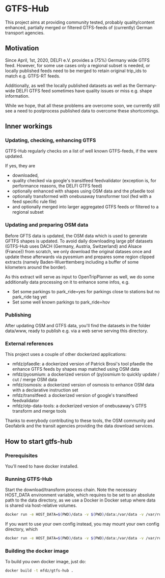# GTFS-Hub

This project aims at providing community tested, probably quality/content enhanced, partially merged or filtered GTFS-feeds of (currently) German transport agencies.


## Motivation
Since April, 1st, 2020, DELFI e.V. provides a (75%) Germany wide GTFS feed. However, for some use cases only a regional subset is needed, or locally published feeds need to be merged to retain original trip_ids to match e.g. GTFS-RT feeds.

Additionally, as well the locally published datasets as well as the Germany-wide DELFI GTFS feed sometimes have quality issues or miss e.g. shape information.

While we hope, that all these problems are overcome soon, we currently still see a need to postprocess published data to overcome these shortcomings.

## Inner workings

### Updating, checking, enhancing GTFS
GTFS-Hub regularly checks on a list of well known GTFS-feeds, if the were updated.

If yes, they are 

* downloaded, 
* quality checked via google's transitfeed feedvalidator (exception is, for performance reasons, the DELFI GTFS feed)
* optionally enhanced with shapes using OSM data and the pfaedle tool
* optionally transformed with onebusaway transformer tool (fed with a feed specific rule file)
* and optionally merged into larger aggregated GTFS feeds or filtered to a regional subset

### Updating and preparing OSM data
Before GFTS data is updated, the OSM data which is used to generate GFTFS shapes is updated.
To avoid daily downloading large pbf datasets (GTFS-Hub uses DACH (Germany, Austria, Switzerland) and Alsace (France)) 
from scratch, we only download the original datases once and update these afterwards via pyosmium and prepares some 
region clipped extracts (namely Baden-Wuerttemberg including a buffer of some kilometers around the border).

As this extract will serve as input to OpenTripPlanner as well, we do some additionally data processing on it to enhance some infos, e.g.

* Set some parkings to park_ride=yes for parkings close to stations but no park_ride tag yet
* Set some well known parkings to park_ride=hov 

### Publishing
After updating OSM and GTFS data, you'll find the datasets in the folder data/www, ready to publish e.g. via a web serve serving this directory.

### External references
This project uses a couple of other dockerized applications:

* mfdz/pfaedle: a dockerized version of Patrick Brosi's tool pfaedle the enhance GTFS feeds by shapes map matched using OSM data
* mfdz/pyosmium: a dockerized version of (py)osmium to quickly update / cut / merge OSM data
* mfdz/osmosis: a dockerized version of osmosis to enhance OSM data with a declarative instruction set
* mfdz/transitfeed: a dockerized version of google's transitfeed feedvalidator
* mfdz/otp-data-tools: a dockerized version of onebusaway's GTFS transform and merge tools

Thanks to everybody contributing to these tools, the OSM community and Geofabrik and the transit agencies providing the data download services.

## How to start gtfs-hub

### Prerequisites

You'll need to have docker installed.

### Running GTFS-Hub
Start the download/transform process chain. Note the necessary HOST_DATA environment variable, which requires to be set to an absolute path to the data directory, as we use a Docker in Docker setup 
where data is shared via host-relative volumes.

```sh
docker run -e HOST_DATA=$(PWD)/data -v $(PWD)/data:/var/data -v /var/run/docker.sock:/var/run/docker.sock mfdz/gtfs-hub
```

If you want to use your own config instead, you may mount your own config directory, which

```sh
docker run -e HOST_DATA=$(PWD)/data -v $(PWD)/data:/var/data -v /var/run/docker.sock:/var/run/docker.sock -v $(PWD)/config:/opt/gtfs-hub/config mfdz/gtfs-hub
```

### Building the docker image
To build you own docker image, just do:

```sh
docker build -t mfdz/gtfs-hub .
```

